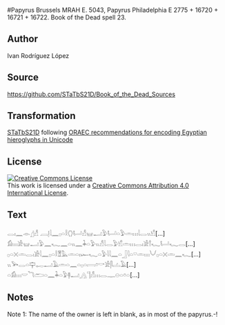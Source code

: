 ﻿#Papyrus Brussels MRAH E. 5043, Papyrus Philadelphia E 2775 + 16720 + 16721 + 16722. Book of the Dead spell 23.

## Author 

Ivan Rodríguez López

## Source 

https://github.com/STaTbS21D/Book_of_the_Dead_Sources

## Transformation 

[STaTbS21D](https://statbs21d.github.io/) following [ORAEC recommendations for encoding Egyptian hieroglyphs in Unicode](https://github.com/oraec/recommendations-encoding-hieroglyphs)

## License 

<a rel="license" href="http://creativecommons.org/licenses/by/4.0/"><img alt="Creative Commons License" style="border-width:0" src="https://i.creativecommons.org/l/by/4.0/88x31.png" /></a><br />This work is licensed under a <a rel="license" href="http://creativecommons.org/licenses/by/4.0/">Creative Commons Attribution 4.0 International License</a>.

## Text 

<hiero><rubrum>𓂋𓏤𓈖</rubrum>𓁹𓊨𓀭    𓐙𓊤𓇋𓈖𓊪𓏏𓎛𓂘𓂡𓀭𓊠𓂝𓅱𓂡𓏏𓅱𓏛𓏥𓇋𓂋𓏭𓀹[...]<br>
𓀁𓏥𓀀𓊠𓂝𓅱𓈖𓆑𓈖𓏏𓏭𓈖𓇓𓏏𓅱𓏭𓀭𓇋𓂋𓅱𓀹𓏛𓏥𓂋𓏤𓀀𓍙𓆑𓂡𓆑𓂋[...]<br>
𓊪𓏏𓏴𓏛𓂋𓏤𓀀𓇋𓈖𓊪𓏏𓎛𓁰𓅓𓏛𓏏𓏤𓆱𓆑𓏏𓅱𓇋𓇋𓈖𓏏𓃀𓇋𓏏𓎺𓏛𓏥𓄋𓊪𓏏𓏴𓏛𓈖𓆑[...]<br>
𓏭𓅨𓂋𓏏𓊡𓉻𓂝𓄿𓏛𓏏𓈖𓏏𓊪𓏏𓇯𓏌𓎡𓀀𓋴𓐟𓄿[...]<br>
𓏏𓀁𓏥𓎟𓆓𓂧𓏏𓈖𓇓𓏏𓅱𓊢𓂝𓂻𓊹𓀭𓏥𓂋𓊃𓇷𓏏𓏌𓏏[...]<br></hiero>

## Notes 

Note  1: The name of the owner is left in blank, as in most of the papyrus.-!